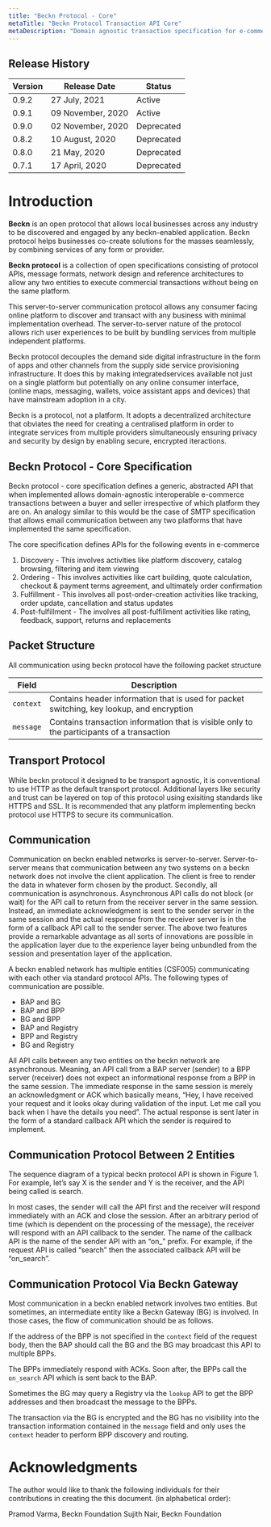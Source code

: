 ```yaml
---
title: "Beckn Protocol - Core"
metaTitle: "Beckn Protocol Transaction API Core"
metaDescription: "Domain agnostic transaction specification for e-commerce"
---
```


## Release History

| Version   |    Release Date       | Status         |
|-----------|-----------------------|----------------|
|  0.9.2    |    27 July, 2021      | Active         |
|  0.9.1    |    09 November, 2020  | Active         |
|  0.9.0    |    02 November, 2020  | Deprecated     |
|  0.8.2    |    10 August, 2020    | Deprecated     |
|  0.8.0    |    21 May, 2020       | Deprecated     |
|  0.7.1    |    17 April, 2020     | Deprecated     |

# Introduction

**Beckn** is an open protocol that allows local businesses across any industry to be discovered and engaged by any beckn-enabled application. Beckn protocol helps businesses co-create solutions for the masses seamlessly, by combining services of any form or provider.

**Beckn protocol** is a collection of open specifications consisting of protocol APIs, message formats, network design and reference architectures to allow any two entities to execute commercial transactions without being on the same platform.

This server-to-server communication protocol allows any consumer facing online platform to discover and transact with any business with minimal implementation overhead. The server-to-server nature of the protocol allows rich user experiences to be built by bundling services from multiple independent platforms.

Beckn protocol decouples the demand side digital infrastructure in the form of apps and other channels from the supply side service provisioning infrastructure. It does this by making integratedservices available not just on a single platform but potentially on any online consumer interface, (online maps, messaging, wallets, voice assistant apps and devices) that have mainstream adoption in a city.

Beckn is a protocol, not a platform. It adopts a decentralized architecture that obviates the need for creating a centralised platform in order to integrate services from multiple providers simultaneously ensuring privacy and security by design by enabling secure, encrypted iteractions.

## Beckn Protocol - Core Specification

Beckn protocol - core specification defines a generic, abstracted API that when implemented allows domain-agnostic interoperable e-commerce transactions between a buyer and seller irrespective of which platform they are on. An analogy similar to this would be the case of SMTP specification that allows email communication between any two platforms that have implemented the same specification.

The core specification defines APIs for the following events in e-commerce

1. Discovery - This involves activities like platform discovery, catalog browsing, filtering and item viewing
2. Ordering - This involves activities like cart building, quote calculation, checkout & payment terms agreement, and ultimately order confirmation 
3. Fulfillment - This involves all post-order-creation activities like tracking, order update, cancellation and status updates 
4. Post-fulfillment - The involves all post-fulfillment activities like rating, feedback, support, returns and replacements

## Packet Structure

All communication using beckn protocol have the following packet structure

|  Field        |    Description                                                                                |
|---------------|-----------------------------------------------------------------------------------------------|
|  `context`    |    Contains header information that is used for packet switching, key lookup, and encryption  |
|  `message`    |    Contains transaction information that is visible only to the participants of a transaction |

## Transport Protocol

While beckn protocol it designed to be transport agnostic, it is conventional to use HTTP as the default transport protocol. Additional layers like security and trust can be layered on top of this protocol using exisiting standards like HTTPS and SSL. It is recommended that any platform implementing beckn protocol use HTTPS to secure its communication.


## Communication

Communication on beckn enabled networks is server-to-server. Server-to-server means that communication between any two systems on a beckn network does not involve the client application. The client is free to render the data in whatever form chosen by the product. Secondly, all communication is asynchronous. Asynchronous API calls do not block (or wait) for the API call to return from the receiver server in the same session. Instead, an immediate acknowledgment is sent to the sender server in the same session and the actual response from the receiver server is in the form of a callback API call to the sender server. The above two features provide a remarkable advantage as all sorts of innovations are possible in the application layer due to the experience layer being unbundled from the session and presentation layer of the application.

A beckn enabled network has multiple entities (CSF005) communicating with each other via standard protocol APIs. The following types of communication are possible.

- BAP and BG
- BAP and BPP
- BG and BPP
- BAP and Registry
- BPP and Registry
- BG and Registry

All API calls between any two entities on the beckn network are asynchronous. Meaning, an API call from a BAP server (sender) to a BPP server (receiver) does not expect an informational response from a BPP in the same session. The immediate response in the same session is merely an acknowledgment or ACK which basically means, “Hey, I have received your request and it looks okay during validation of the input. Let me call you back when I have the details you need”. The actual response is sent later in the form of a standard callback API which the sender is required to implement. 

## Communication Protocol Between 2 Entities
The sequence diagram of a typical beckn protocol API is shown in Figure 1. For example, let’s say X is the sender and Y is the receiver, and the API being called is search.

In most cases, the sender will call the API first and the receiver will respond immediately with an ACK and close the session. After an arbitrary period of time (which is dependent on the processing of the message), the receiver will respond with an API callback to the sender. The name of the callback API is the name of the sender API with an “on_” prefix. For example, if the request API is called “search” then the associated callback API will be “on_search”.

## Communication Protocol Via Beckn Gateway

Most communication in a beckn enabled network involves two entities. But sometimes, an intermediate entity like a Beckn Gateway (BG) is involved. In those cases, the flow of communication should be as follows.

If the address of the BPP is not specified in the `context` field of the request body, then the BAP should call the BG and the BG may broadcast this API to multiple BPPs. 

The BPPs immediately respond with ACKs. Soon after, the BPPs call the `on_search` API which is sent back to the BAP.

Sometimes the BG may query a Registry via the `lookup` API to get the BPP addresses and then broadcast the message to the BPPs.

The transaction via the BG is encrypted and the BG has no visibility into the transaction information contained in the `message` field and only uses the `context` header to perform BPP discovery and routing.


# Acknowledgments
The author would like to thank the following individuals for their contributions in creating the this document. (in alphabetical order):

Pramod Varma, Beckn Foundation
Sujith Nair, Beckn Foundation